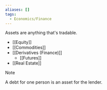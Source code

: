 ```yaml
---
aliases: []
tags:
  - Economics/Finance
---
```


Assets are anything that's tradable.

- [[Equity]]
- [[Commodities]]
- [[Derivatives (Finance)]]
	- [[Futures]]
- [[Real Estate]]

> [!note]
> A debt for one person is an asset for the lender.
